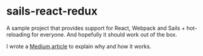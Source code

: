 # sails-react-redux

A sample project that provides support for React, Webpack and Sails + hot-reloading for everyone. And hopefully it should work out of the box.

I wrote a [Medium article](https://medium.com/@fredericlb/full-stack-javascript-with-react-redux-sails-ef7076780084)
to explain why and how it works.